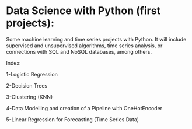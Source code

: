 # Data Science with Python (first projects):
Some machine learning and time series projects with Python. It will include supervised and unsupervised algorithms, time series analysis, or connections with SQL and NoSQL databases, among others.

Index:

1-Logistic Regression

2-Decision Trees

3-Clustering (KNN)

4-Data Modelling and creation of a Pipeline with OneHotEncoder

5-Linear Regression for Forecasting (Time Series Data)
